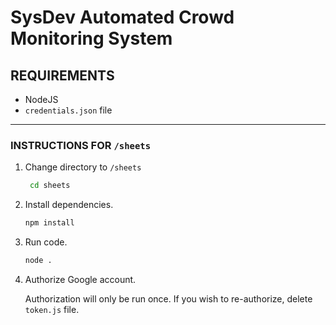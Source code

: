 # **SysDev Automated Crowd Monitoring System**

## REQUIREMENTS
* NodeJS
* `credentials.json` file
---
### INSTRUCTIONS FOR ```/sheets```
1. Change directory to `/sheets`
   ```bash
    cd sheets
    ```
2. Install dependencies.
    ```bash
    npm install
    ```
3. Run code.
    ```bash
    node .
    ```
4. Authorize Google account.

    Authorization will only be run once. If you wish to re-authorize, delete `token.js` file.